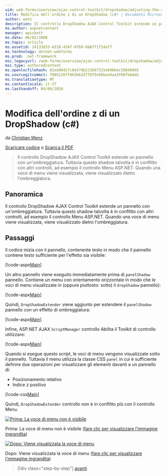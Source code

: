 ```yaml
---
uid: web-forms/overview/ajax-control-toolkit/dropshadow/adjusting-the-z-index-of-a-dropshadow-cs
title: Modifica dell'ordine z di un DropShadow (c#) | Documenti Microsoft
author: wenz
description: Il controllo DropShadow AJAX Control Toolkit estende un pannello con un'ombreggiatura. Tuttavia questo shadow talvolta è in conflitto con altri controlli, per insta...
ms.author: aspnetcontent
manager: wpickett
ms.date: 06/02/2008
ms.topic: article
ms.assetid: 14133833-e518-4347-87b9-6b6f71f14a77
ms.technology: dotnet-webforms
ms.prod: .net-framework
msc.legacyurl: /web-forms/overview/ajax-control-toolkit/dropshadow/adjusting-the-z-index-of-a-dropshadow-cs
msc.type: authoredcontent
ms.openlocfilehash: 82add8427c8e574b213b67315e69bb4c28846095
ms.sourcegitcommit: f8852267f463b62d7f975e56bea9aa3f68fbbdeb
ms.translationtype: MT
ms.contentlocale: it-IT
ms.lasthandoff: 04/06/2018
---
```

<a name="adjusting-the-z-index-of-a-dropshadow-c"></a>Modifica dell'ordine z di un DropShadow (c#)
====================
da [Christian Wenz](https://github.com/wenz)

[Scaricare codice](http://download.microsoft.com/download/5/1/6/51652a81-500b-4f6b-88d3-617103e7941e/DropShadow1.cs.zip) o [Scarica il PDF](http://download.microsoft.com/download/b/6/a/b6ae89ee-df69-4c87-9bfb-ad1eb2b23373/dropshadow1CS.pdf)

> Il controllo DropShadow AJAX Control Toolkit estende un pannello con un'ombreggiatura. Tuttavia questo shadow talvolta è in conflitto con altri controlli, ad esempio il controllo Menu ASP.NET. Quando una voce di menu viene visualizzata, viene visualizzato dietro l'ombreggiatura.


## <a name="overview"></a>Panoramica

Il controllo DropShadow AJAX Control Toolkit estende un pannello con un'ombreggiatura. Tuttavia questo shadow talvolta è in conflitto con altri controlli, ad esempio il controllo Menu ASP.NET. Quando una voce di menu viene visualizzata, viene visualizzato dietro l'ombreggiatura.

## <a name="steps"></a>Passaggi

Il codice inizia con il pannello, contenente testo in modo che il pannello contiene testo sufficiente per l'effetto sia visibile:

[!code-aspx[Main](adjusting-the-z-index-of-a-dropshadow-cs/samples/sample1.aspx)]

Un altro pannello viene eseguito immediatamente prima di `panelShadow` pannello. Contiene un menu con orientamento orizzontale in modo che le voci di menu visualizzate in (oppure piuttosto: sotto) il `dropShadow` pannello):

[!code-aspx[Main](adjusting-the-z-index-of-a-dropshadow-cs/samples/sample2.aspx)]

Quindi, `DropShadowExtender` viene aggiunto per estendere il `panelShadow` pannello con un effetto di ombreggiatura:

[!code-aspx[Main](adjusting-the-z-index-of-a-dropshadow-cs/samples/sample3.aspx)]

Infine, ASP.NET AJAX `ScriptManager` controllo Abilita il Toolkit di controllo utilizzare:

[!code-aspx[Main](adjusting-the-z-index-of-a-dropshadow-cs/samples/sample4.aspx)]

Quando si esegue questo script, le voci di menu vengono visualizzate sotto il pannello. Tuttavia il menu utilizza la classe CSS `panel` in cui è sufficiente definire due operazioni per visualizzare gli elementi davanti a un pannello di:

- Posizionamento relativo
- Indice z positivo

[!code-css[Main](adjusting-the-z-index-of-a-dropshadow-cs/samples/sample5.css)]

Quindi, `DropShadowExtender` controllo non è in conflitto più con il controllo Menu.


[![Prima: La voce di menu non è visibile](adjusting-the-z-index-of-a-dropshadow-cs/_static/image2.png)](adjusting-the-z-index-of-a-dropshadow-cs/_static/image1.png)

Prima: La voce di menu non è visibile ([fare clic per visualizzare l'immagine ingrandita](adjusting-the-z-index-of-a-dropshadow-cs/_static/image3.png))


[![Dopo: Viene visualizzata la voce di menu](adjusting-the-z-index-of-a-dropshadow-cs/_static/image5.png)](adjusting-the-z-index-of-a-dropshadow-cs/_static/image4.png)

Dopo: Viene visualizzata la voce di menu ([fare clic per visualizzare l'immagine ingrandita](adjusting-the-z-index-of-a-dropshadow-cs/_static/image6.png))

> [!div class="step-by-step"]
> [avanti](manipulating-dropshadow-properties-from-client-code-cs.md)
